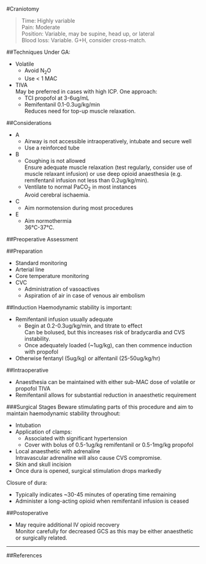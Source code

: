 #Craniotomy
>Time: Highly variable <br>
>Pain: Moderate <br>
>Position: Variable, may be supine, head up, or lateral <br>
>Blood loss: Variable. G+H, consider cross-match.

##Techniques
Under GA:
* Volatile
	* Avoid N<sub>2</sub>O
	* Use < 1 MAC
* TIVA  
May be preferred in cases with high ICP. One approach:
	* TCI propofol at 3-6ug/mL
	* Remifentanil 0.1-0.3ug/kg/min  
	Reduces need for top-up muscle relaxation.

##Considerations
* A
	* Airway is not accessible intraoperatively, intubate and secure well
	* Use a reinforced tube
* B
	* Coughing is not allowed  
	Ensure adequate muscle relaxation (test regularly, consider use of muscle relaxant infusion) or use deep opioid anaesthesia (e.g. remifentanil infusion not less than 0.2ug/kg/min).
	* Ventilate to normal PaCO<sub>2</sub> in most instances  
	Avoid cerebral ischaemia.
* C
	* Aim normotension during most procedures  
* E
	* Aim normothermia  
	36°C-37°C.


##Preoperative Assessment

##Preparation
* Standard monitoring
* Arterial line  
* Core temperature monitoring
* CVC
	* Administration of vasoactives
	* Aspiration of air in case of venous air embolism


##Induction
Haemodynamic stability is important:
* Remifentanil infusion usually adequate  
	* Begin at 0.2-0.3ug/kg/min, and titrate to effect  
	Can be bolused, but this increases risk of bradycardia and CVS instability.
	* Once adequately loaded (~1ug/kg), can then commence induction with propofol
* Otherwise fentanyl (5ug/kg) or alfentanil (25-50ug/kg/hr)


##Intraoperative
* Anaesthesia can be maintained with either sub-MAC dose of volatile or propofol TIVA
* Remifentanil allows for substantial reduction in anaesthetic requirement

###Surgical Stages
Beware stimulating parts of this procedure and aim to maintain haemodynamic stability throughout:
* Intubation
* Application of clamps:
	* Associated with significant hypertension
	* Cover with bolus of 0.5-1ug/kg remifentanil or 0.5-1mg/kg propofol
* Local anaesthetic with adrenaline  
Intravascular adrenaline will also cause CVS compromise.
* Skin and skull incision
* Once dura is opened, surgical stimulation drops markedly

Closure of dura:
* Typically indicates ~30-45 minutes of operating time remaining
* Administer a long-acting opioid when remifentanil infusion is ceased


##Postoperative
* May require additional IV opioid recovery  
Monitor carefully for decreased GCS as this may be either anaesthetic or surgically related.


---
##References